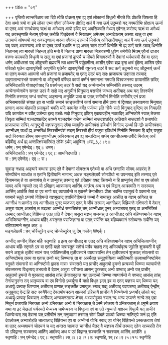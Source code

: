 +++
title = "०९"

+++
पृथिव्यै त्वान्तरिक्षाय त्वा दिवे त्वेति प्रोक्षत्य् एषा ह्य् एषां लोकानां विधृत्यै मीयते त्रिः प्रोक्षति त्रिषत्या हि देवा अथो त्रयो वा इमे लोका एभ्य एवैनां लोकेभ्यः प्रौक्षीद् अन्नं वै यवा ऊर्ग् उदुम्बरो यद् यवमतीभिः प्रोक्षत्य् ऊर्जा वा एतद् अन्नं समर्धयत्य् ऋक्षं वा अमेध्यम् आपो हविर् यद् अवसिञ्चति मेध्यम् एवैनत् करोत्य् ऋक्षं वा अमेध्यं यद् अवस्तृणाति मेध्यम् एवैनत् करोति पितृदेवत्यं वै निखातम् अमेध्यम् अन्यदेवत्यम् अस्याः खलु वा इमा उत्तमार्ध ओषधयो यद् अवस्तृणात्य् अस्या एवैनाम् उत्तमार्धे मिनोत्य् अनिखातैवाभूद् अन्नं वै यवा ऊर्ग् उदुम्बरो यद् यवम् अवास्यत्य् अन्ने वा एतद् ऊर्जं दधाति न ह्य् अन्नम् ऋत ऊर्जो धिनोति नो ह्य् ऊर्ग् ऋते ऽन्नाद् धिनोति नितानस् त्वा मारुतो निहन्त्व् इति मनो वै नितानः प्राणा मारुता मित्रावरुणौ ध्रुवेण धर्मणेति मित्रम् एवैनां दाधार वरुणः कल्पयति विधृत्यै च खलु वा एषां प्रजानां कॢप्त्यै च मीयते मित्रावरुणौ वै देवानां धर्मधारयौ दैवं वा एतद् धर्मम् अदीधरतां यद् औदुम्बरी ब्रह्मवनिं त्वा क्षत्रवनिं पर्यूहामीत्य् आशीर् एवैषा ब्रह्म दृम्ह क्षत्रं दृंहेत्य् आशिष एवैष परिग्रहो घृतेन द्यावापृथिवी आपृणेति घृतेनैव द्यावापृथिवी व्युनत्त्य् उदरं वै सद ऊर्ग् उदुम्बरो यद् औदुम्बर्य् ऊर्जं वा एतन् मध्यत आत्मनो धत्ते प्रजानां च प्रजापतेर् वा एतद् उदरं यत् सदः प्राजापत्य उद्गाता तस्माद् उद्गातान्वारभते यजमानो वा औदुम्बरी वर्षिष्ठा कार्या वर्ष्मैनं समानानां गमयति विश्वजनस्य छायासीति छदिर् अभिनिदधाति गोत्राद्गोत्राद् धि प्रसर्पन्त्य् उदरं वै सदो यद् अन्येनान्येन सम्मिनोति तस्माद् उदरम् अन्येनान्येनामेन सन्तत उदरं वै सदो यद् अनूचीनं मिनुयात् पराचीनं जग्धम् अतीयाद् अथ यत् तिरश्चीनं मिनोति तस्माज् जग्धं सर्वाण्य् अङ्गान्य् अनुवेति प्रजा वा एतत् समीचीनं मिनोति समीचीर् एनं प्रजा अभिसमावर्तते संयात इव स भवति समानं साङ्काशिनं कार्यं समाना हीमे प्राणा यं द्विष्यात् तस्याक्ष्णया मिनुयात् प्राणान् अस्य मोहयति प्रमायुको भवति यदि कामयेत वर्षेत् पर्जन्या इति नीचैः सदो मिनुयाद् वृष्टिम् एव नियछति यदि कामयेत न वर्षेत् पर्जन्या इत्य् उच्चैः सदो मिनुयाद् वृष्टिम् एवापाग्रहीन् नवछदिर् अग्निष्टोमे स्यात् तेजसा त्रिवृता सम्मितं पञ्चदशछदिर् उक्थ्ये पञ्चदशेन वज्रेण सम्मितं सप्तदशछदिर् अतिरात्रे सप्तदशो वै प्रजापतिः प्राजापत्या रात्रिर् आनुष्टुभी यज्ञक्रतूनाम् एवैषा व्यावृत्तिः प्राचीनवंशं हविर्धानं मिनोत्य् ऊर्ध्वा हि द्यौः प्राचीनवंशम् आग्नीध्रम् ऊर्ध्वं ह्य् अन्तरिक्षं तिरश्चीनवंशं सदस् तिरश्ची हीयं यजुषा हविर्धानं मिनोति निरुक्ता हि द्यौर् यजुषा सदो निरुक्ता हीयम् अयजुषाग्नीध्रम् अनिरुक्तम् इव ह्य् अन्तरिक्षम् अर्धम् आग्नीध्रस्यान्तर्वेदि मिनोत्य् अर्धं बहिर्वेद्य् अर्धं ह्य् अन्तरिक्षस्यास्मिंल् लोके ऽर्धम् अमुष्मिन् ॥म्स्_३,८।९॥  
धर्मम् : फ़्न् एमेन्देद्। एद्।: धमम्।  
अभिनिदधाति : फ़्न् एमेन्देद्। एद्।: आभनिदधाति।  
स : फ़्न् एमेन्देद्। एद्।: स।  
    
सुवाङ् नभ्राड् अङ्घारे बम्भारा इत्य् एते वै देवानां सोमरक्षय एतेभ्यो वा अधि छन्दांसि सोमम् आहरंस् ते सोमपीथेन व्यार्ध्यत त एतानि द्वितीयानि नामान्य् अधत्त मङ्गलेछायै सोमपीथो ना उपनमाद् इति तस्माद् एते द्विनामनस् ते वा अन्वायंस् ते न प्राप्नुवंस् तस्माद् एते ऽतिहाय वषट् क्रियन्ते न हि प्राप्नुवंस् तेषां वा एष लोको यावद् अभि न्युप्यते तद् यो ऽविद्वान् आक्रामत्य् आर्त्तिम् आर्छत्य् अथ य एवं विद्वान् आक्रामति न सदस्याम् आर्त्तिम् आर्छति तेषां वा एष भागो यद् व्याघार्यन्ते त एवास्मै तेनाभीष्टाः प्रीता भवन्ति यज्ञमुखं वै पवमानो यत् पवमाने स्तुते ऽग्नयो विह्रियन्ते यज्ञमुखाद् एवाधिविह्रियन्ते जम्भो वै नामासुर आसीत् स यज्ञम् अगिरत् स आग्नीध्रं न प्राप्नोत् तम् आग्नीध्रात् पुनर् व्यरुजद् एतद् वै जीवं तस्माद् आग्नीध्राद् विह्रियन्ते दक्षिणतो वै देवान् असुरा यज्ञम् अजयंस् त उदञ्चा आग्नीध्रं समातिष्ठंस् तम् आग्नीध्रात् पुनर् अभ्यजयन्न् एतद् वा अनभिजितं तस्माद् आग्नीध्राद् विह्रियन्त एतत् प्रति वै देवान् असुरा यज्ञम् अजयंस् त आग्नीध्राद् अधि बहिष्पवमानेन यज्ञम् अभिजित्याग्नीन् आधाय बर्हिर् अस्तृणत पराजिज्ञाना वा एतत् सर्पन्ति यद् बहिष्पवमानं स्तोष्यन्तः सर्पन्ति यद् बहिष्पवमाने स्तुत आह ॥  
मङ्गलेछायै : फ़्न् चोर्रेच्तुरेन् उन्द् चोन्जेच्तुरेन् ज़ु देम् गन्ज़ेन् Wएर्क्।  
    
अग्नीद् अग्नीन् विहर बर्हिः स्तृणाहि ॥ इत्य् आग्नीध्राद् वा एतद् अधि बहिष्पवमानेन यज्ञम् अभिजित्याग्नीन् आधाय बर्हिः स्तृणते ऽत्र वा एतर्हि यज्ञो यत्रास्तुतं स्तोत्रं यत्रैव यज्ञस् तद् अभिपर्यावृत्य जुहोति शुक्रवती वै पूर्वे सवने अशुक्रं तृतीयं सवनं यज् ज्योतिष्मतीस् तृतीयसवने व्याघारयन्ति तेन तृतीयसवनं शुक्रवत् संवत्सरो वा अग्निष्टोमस् तस्य वा एतास् तन्वो यद् धिष्ण्यास् ता वा अस्यैतत् समुद्धर्षयित्वा ज्योतिष्मतीः कृत्वाथाग्निष्टोमेन स्तुवते संवत्सरो वा अग्निष्टोमो द्वादश मासाः संवत्सरो यत् प्राचीर् आहुतयो हूयन्ते प्रत्यञ्चो धिष्ण्या व्याघार्यन्ते संवत्सरस्य विधृत्यय् उभयतो वै देवान् असुराः परीयत्ता आसन् पुरस्ताद् अन्ये पश्चाद् अन्ये यत् प्राचीर् आहुतयो हूयन्ते ये पुरस्ताद् आसंस् तांस् तेनापानुदन्त यत् प्रत्यञ्चो धिष्ण्या व्याघार्यन्ते ये पश्चाद् आसंस् तांस् तेनापानुदन्त तद् भ्रातृव्यस्य वा एष विनोदो ऽध्वर्युणा वै यज्ञो विधृत इदम् इव वा एतद् यज्ञस्य यद् धिष्ण्या यद् अध्वर्युः प्रत्यङ् धिष्ण्यान् अतीयात् प्राणात् सङ्कर्षेत प्रमायुकः स्याद् यद्य् अतीयाद् यज्ञपरुष्य् अतीयाद् ऐन्द्रीम् अनुब्रूयाद् ऐन्द्रं हि सदः स्वयैवैनद् देवतयोपचरत्य् आत्मनो ऽहिंसायै प्राचीनं वै धिष्ण्येभ्यो ऽध्वर्योर् लोको यद् अध्वर्युः प्रत्यङ् धिष्ण्यान् अतीयाद् अन्यजनतास्य क्षेत्रम् अभ्यारोहुका स्यान् न्य् अन्य उप्यन्ते नान्ये तद् एषां मिथुनं प्रजायति निरुक्ता अन्ये ऽनिरुक्ता अन्ये ये निरुक्तास् ते ऽस्मै लोकाय ये ऽनिरुक्तास् ते ऽमुष्मै क्षयाय यथा वा इदं मेखलां पर्यस्यते मेध्यस्य चामेध्यस्य च विधृत्या एवं वा एते न्युप्यन्ते यज्ञस्य विधृत्यै यत् प्राचीनं धिष्ण्येभ्यस् तद् देवानां यत् प्रतीचीनं तन् मनुष्याणां तस्मात् सोमं पिबते प्राञ्चो धिष्ण्या नातिसृपे जनं ह्य् एति देवलोकम् अभ्यारोहति चात्वालाद् विह्रियन्त एष वा अग्नीनां योनिः स्वाद् एव योनेर् विह्रियन्ते ऽस्कन्नत्वाय तेषां वा एतद् अभ्यवायनं चोदयनं च यद् अन्तरा चात्वालं चाग्नीध्रं चैतद् वै यज्ञस्य तीर्थं तस्माद् एतेन सञ्चरति तेन यो ऽविद्वान्त् सञ्चरत्य् आर्तिम् आर्छत्य् अथ य एवं विद्वान्त् सञ्चरति न सदस्याम् आर्तिम् आर्छति ॥  
स्तृणाहि : फ़्न् एमेन्देद्। एद्।: स्तृणाति। त्स्।६।३।१।२: स्तृणाहि, श्ब्।४।२।५।११: स्तृणीहि  
    
